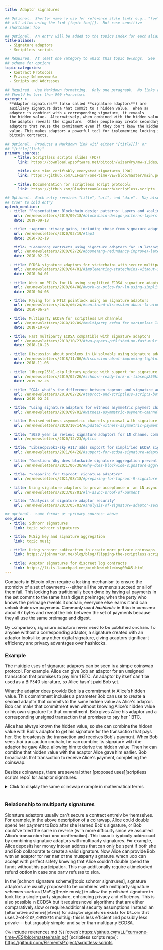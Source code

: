 ```yaml
---
title: Adaptor signatures

## Optional.  Shorter name to use for reference style links e.g., "foo"
## will allow using the link [topic foo][].  Not case sensitive
# shortname: foo

## Optional.  An entry will be added to the topics index for each alias
title-aliases:
  - Signature adaptors
  - Scriptless scripts

## Required.  At least one category to which this topic belongs.  See
## schema for options
topic-categories:
  - Contract Protocols
  - Privacy Enhancements
  - Scripts and Addresses

## Required.  Use Markdown formatting.  Only one paragraph.  No links allowed.
## Should be less than 500 characters
excerpt: >
  **Adaptor signatures** (also called **signature adaptors**) are
  auxiliary signature data that commit to a hidden value.  When an
  adaptor is combined with a corresponding signature, it reveals
  the hidden value.  Alternatively, when combined with the hidden value,
  the adaptor reveals the signature.  Other people may create secondary
  adaptors that reuse the commitment even if they don't know the hidden
  value. This makes adaptors a powerful tool for implementing locking in
  bitcoin contracts.

## Optional.  Produces a Markdown link with either "[title][]" or
## "[title](link)"
primary_sources:
    - title: Scriptless scripts slides (PDF)
      link: https://download.wpsoftware.net/bitcoin/wizardry/mw-slides/2017-05-milan-meetup/slides.pdf

    - title: One-time verifiably encrypted signatures (PDF)
      link: https://github.com/LLFourn/one-time-VES/blob/master/main.pdf

    - title: Documentation for scriptless script protocols
      link: https://github.com/BlockstreamResearch/scriptless-scripts

## Optional.  Each entry requires "title", "url", and "date".  May also use "feature:
## true" to bold entry
optech_mentions:
  - title: "Presentation: Blockchain design patterns: Layers and scaling approaches"
    url: /en/newsletters/2019/09/18/#blockchain-design-patterns-layers-and-scaling-approaches
    date: 2019-09-18

  - title: "Taproot privacy gains, including those from signature adaptors"
    url: /en/newsletters/2020/02/19/#tap1
    date: 2020-02-19

  - title: "Boomerang contracts using signature adaptors for LN latency & throughput"
    url: /en/newsletters/2020/02/26/#boomerang-redundancy-improves-latency-and-throughput-in-payment-channel-networks
    date: 2020-02-26

  - title: ECDSA signature adaptors for statechains with secure multiparty computation
    url: /en/newsletters/2020/04/01/#implementing-statechains-without-schnorr-or-eltoo
    date: 2020-04-01

  - title: Work on PTLCs for LN using simplified ECDSA signature adaptors
    url: /en/newsletters/2020/04/08/#work-on-ptlcs-for-ln-using-simplified-ecdsa-adaptor-signatures
    date: 2020-04-08

  - title: Paying for a PTLC pointlock using an signature adaptors
    url: /en/newsletters/2020/06/24/#continued-discussion-about-ln-atomicity-attack
    date: 2020-06-24

  - title: Multiparty ECDSA for scriptless LN channels
    url: /en/newsletters/2018/10/09/#multiparty-ecdsa-for-scriptless-lightning-network-payment-channels
    date: 2018-10-09

  - title: Fast multiparty ECDSA compatible with signature adaptors
    url: /en/newsletters/2018/10/23/#two-papers-published-on-fast-multiparty-ecdsa
    date: 2018-10-23

  - title: Discussion about problems in LN solvable using signature adaptors
    url: /en/newsletters/2018/11/06/#discussion-about-improving-lightning-payments
    date: 2018-11-06

  - title: libsecp256k1-zkp library updated with support for signature adaptors
    url: /en/newsletters/2019/02/26/#schnorr-ready-fork-of-libsecp256k1-available
    date: 2019-02-26

  - title: "Q&A: what's the difference between taproot and signature adaptors?"
    url: /en/newsletters/2019/02/26/#taproot-and-scriptless-scripts-both-use-schnorr-but-how-are-they-different
    date: 2019-02-26

  - title: "Using signature adaptors for witness asymmetric payment channels"
    url: /en/newsletters/2020/09/02/#witness-asymmetric-payment-channels

  - title: Revised witness asymmetric channels proposal with signature adaptors
    url: /en/newsletters/2020/10/14/#updated-witness-asymmetric-payment-channel-proposal

  - title: "2020 year in review: signature adaptors for LN channel commitments"
    url: /en/newsletters/2020/12/23/#ptlcs

  - title: "Libsecp256k1-zkp #117 adds support for simplified ECDSA signature adaptors"
    url: /en/newsletters/2021/04/28/#support-for-ecdsa-signature-adaptors-added-to-libsecp256k1-zkp

  - title: "Question: Why does blockwide signature aggregation prevent adaptor signatures?"
    url: /en/newsletters/2021/06/30/#why-does-blockwide-signature-aggregation-prevent-adaptor-signatures

  - title: "Preparing for taproot: signature adaptors"
    url: /en/newsletters/2021/08/18/#preparing-for-taproot-9-signature-adaptors

  - title: Using signature adaptors to prove acceptance of an LN async payment
    url: /en/newsletters/2023/02/01/#ln-async-proof-of-payment

  - title: "Analysis of signature adaptor security"
    url: /en/newsletters/2023/05/03/#analysis-of-signature-adaptor-security

## Optional.  Same format as "primary_sources" above
see_also:
  - title: Schnorr signatures
    link: topic schnorr signatures

  - title: MuSig key and signature aggregation
    link: topic musig

  - title: Using schnorr subtraction to create more private coinswaps
    link: https://joinmarket.me/blog/blog/flipping-the-scriptless-script-on-schnorr/

  - title: Adaptor signatures for discreet log contracts
    link: https://lists.launchpad.net/mimblewimble/msg00485.html
---
```

Contracts in Bitcoin often require a locking mechanism to ensure the
atomicity of a set of payments---either all the payments succeed or
all of them fail.  This locking has traditionally been done by having
all payments in the set commit to the same hash digest preimage; when
the party who knows the preimage reveals it onchain, everyone else
learns it and can unlock their own payments.  Commonly used *hashlocks*
in Bitcoin consume about 67 bytes <!-- push32:1, preimage:32,
push32:1, hash:32, OP_CHECKEQUALVERIFY:1 --> and reveal the link
between the set of payments because they all use the same preimage and
digest.

By comparison, signature adaptors never need to be published onchain.   To anyone
without a corresponding adaptor, a signature created with an adaptor looks
like any other digital signature, giving adaptors significant efficiency
and privacy advantages over hashlocks.

### Example

The multiple uses of signature adaptors can be seen in a simple
coinswap protocol.  For example, Alice can give Bob an adaptor
for an unsigned transaction that promises to pay him 1 BTC.  An
adaptor by itself can't be used as a BIP340 signature, so
Alice hasn't paid Bob yet.

What the adaptor does provide Bob is a commitment to Alice's hidden
value.  This commitment includes a parameter Bob can use to create a
second adaptor that commits to the same hidden value as Alice's
adaptor.  Bob can make that commitment even without knowing Alice's
hidden value or his own signature for that commitment.  Bob gives
Alice his adaptor and a corresponding unsigned transaction that
promises to pay her 1 BTC.

Alice has always known the hidden value, so she can combine the hidden
value with Bob's adaptor to get his signature for the
transaction that pays her.  She broadcasts the transaction and
receives Bob's payment.  When Bob sees that transaction onchain, he
can combine its signature with the adaptor he gave
Alice, allowing him to derive the hidden value.  Then he can
combine that hidden value with the adaptor Alice gave him earlier.
Bob broadcasts
that transaction to receive Alice's payment, completing the coinswap.

Besides coinswaps, there are several other [proposed uses][scriptless
scripts repo] for adaptor signatures.

<div class="qa_details">
<details markdown="1">

<summary>Click to display the same coinswap example in mathematical terms</summary>

*In the following example, we assume the use of BIP340
schnorr signatures.  We use lowercase variables for scalars and
uppercase variables for elliptic curve points.  We represent
concatenation with `||` and the hash function with `H()`.*

Alice creates a valid signature commitment (`s`) for the transaction paying Bob
(`m`) using her private key (`p`), which corresponds to her public key
(`P = pG`).  She also uses a private random nonce (`r`), a hidden value
(`t`), and the elliptic curve points for them (`R = rG, T = tG`):

    s = r + t + H(R + T || P || m) * p

She subtracts `t` from the signature commitment to produce a signature adaptor:

    s' = s - t

She gives Bob the adaptor, which consists of the following
data:

    s', R, T

Bob can verify the adaptor:

    s' * G ?= R + H(R + T || P || m) * P

But the adaptor is not a valid BIP340 signature.  For a valid signature, BIP340 expects
`x` and `Y`, using them with the expression:

    x * G ?= Y + H(Y || P || m) * P

However,

- If Bob sets `Y = R` so that it matches the `s'` he received in the
  adaptor, then BIP340 is going to fail on `H(R || P || m)`
  since Alice computed her hash with `H(R + T || P || m)`.

- If Bob sets `Y = R + T` so that it matches `H(R + T || P || m)`, BIP340
  is going to fail on the initial `Y` since Bob is providing `R + T`
  rather than the needed `R`.

Therefore Bob can't use the adaptor as a BIP340 signature.
However, he can create his own adaptor using it.  This is similar to the
signature Alice created but Bob doesn't commit to `t` here, since Bob
doesn't know that value.  All variables here except `T` are different
for Bob than they were for Alice:

    s = r + H(R + T || P || m) * p

Unlike Alice, Bob doesn't need to tweak his signature.  Bob's signature commitment `s` is
not a part of a valid signature because it commits to `r` and `R + T`, which
won't pass BIP340 verification for the same reasons previously described.
To be valid, the signature needs to commit to `r + t` and `R + T`,
which Bob can't produce since he doesn't know `t`.

Bob gives Alice his adaptor:

    s, R, T

Alice already knew `T`, but `(s, R, T)` is a standard signature
adaptor so we use its full form.  Alice can produce a
signature from that adaptor using the hidden `t` value that
only she knows so far:

    (s + t) * G ?= R + T + H(R + T || P || m) * P

Alice uses the signature to broadcast Bob's transaction that
pays her.  When Bob sees `(s + t)` onchain, he can learn the value of `t`:

    t = (s + t) - s

He can then use `t` to solve the adaptor Alice gave him
earlier:

    (s' + t) * G ?= R + T + H(R + T || P || m) * P

Bob uses that signature to broadcast the transaction Alice
originally gave him.

</details><br>
</div>

### Relationship to multiparty signatures

Signature adaptors usually can't secure a contract entirely by
themselves.  For example, in the above description of a coinswap,
Alice could double spend her payment to Bob after she learned Bob's
signature, or Bob could've tried the same in reverse (with more
difficulty since we assumed Alice's transaction had one confirmation).
This issue is typically addressed by combining signature adaptors with
multiparty signatures.  For example, Alice deposits her money into an
address that can only be spent if both she and Bob collaborate to
create a valid signature.  Now Alice can provide Bob with an adaptor
for her half of the multiparty signature, which Bob can accept with
perfect safety knowing that Alice couldn't double spend the funds
without his participation.  This may additionally require a timelocked
refund option in case one party refuses to sign.

In the [schnorr signature scheme][topic schnorr signatures],
signature adaptors are usually proposed to be combined with multiparty signature
schemes such as [MuSig][topic musig] to allow the published
signature to look like a single-party signature, enhancing
privacy and efficiency.  This is also possible in ECDSA but it
requires novel algorithms that are either comparatively slow or
require additional security assumptions.  Instead, an [alternative scheme][otves] for adaptor
signatures exists for Bitcoin that uses 2-of-2 `OP_CHECKSIG` multisig;
this is less efficient and possibly less private---but arguably
simpler and safer than multiparty ECDSA.

{% include references.md %}
[otves]: https://github.com/LLFourn/one-time-VES/blob/master/main.pdf
[scriptless scripts repo]: https://github.com/ElementsProject/scriptless-scripts
